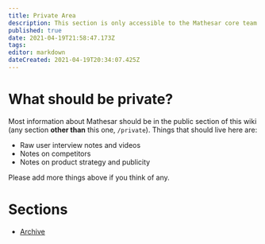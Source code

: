 ```yaml
---
title: Private Area
description: This section is only accessible to the Mathesar core team.
published: true
date: 2021-04-19T21:58:47.173Z
tags: 
editor: markdown
dateCreated: 2021-04-19T20:34:07.425Z
---
```


# What should be private?

Most information about Mathesar should be in the public section of this wiki (any section **other than** this one, `/private`). Things that should live here are:

- Raw user interview notes and videos
- Notes on competitors
- Notes on product strategy and publicity

Please add more things above if you think of any.

# Sections
- [Archive](archive)
